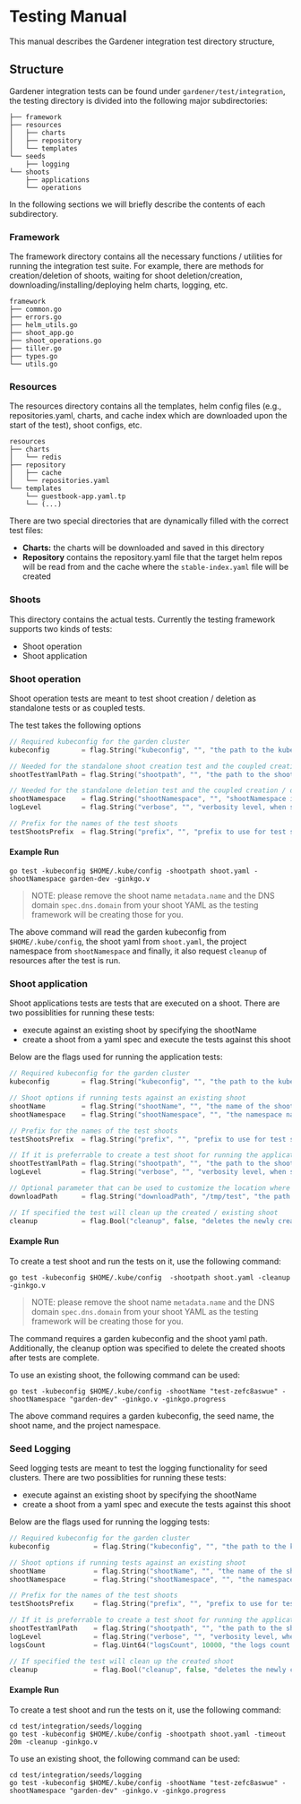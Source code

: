 # Testing Manual

This manual describes the Gardener integration test directory structure,

## Structure

Gardener integration tests can be found under `gardener/test/integration`, the testing directory
is divided into the following major subdirectories:

```console
├── framework
├── resources
│   ├── charts
│   ├── repository
│   └── templates
└── seeds
    ├── logging
└── shoots
    ├── applications
    └── operations
```

In the following sections we will briefly describe the contents of each subdirectory.

### Framework

The framework directory contains all the necessary functions / utilities for running the integration test suite. For example, there are methods for creation/deletion of shoots, waiting for shoot deletion/creation, downloading/installing/deploying helm charts, logging, etc.

```console
framework
├── common.go
├── errors.go
├── helm_utils.go
├── shoot_app.go
├── shoot_operations.go
├── tiller.go
├── types.go
└── utils.go
```

### Resources

The resources directory contains all the templates, helm config files (e.g., repositories.yaml, charts, and cache index which are downloaded upon the start of the test), shoot configs, etc.

```console
resources
├── charts
│   └── redis
├── repository
│   ├── cache
│   └── repositories.yaml
└── templates
    └── guestbook-app.yaml.tp
    └── (...)
```

There are two special directories that are dynamically filled with the correct test files:

- **Charts:** the charts will be downloaded and saved in this directory
- **Repository** contains the repository.yaml file that the target helm repos will be read from and the cache where the `stable-index.yaml` file will be created

### Shoots

This directory contains the actual tests. Currently the testing framework supports two kinds of tests:

- Shoot operation
- Shoot application

### Shoot operation

Shoot operation tests are meant to test shoot creation / deletion as standalone tests or as coupled tests.

The test takes the following options

```go
// Required kubeconfig for the garden cluster
kubeconfig        = flag.String("kubeconfig", "", "the path to the kubeconfig of Garden cluster that will be used for integration tests")

// Needed for the standalone shoot creation test and the coupled creation / deletion test
shootTestYamlPath = flag.String("shootpath", "", "the path to the shoot yaml that will be used for testing")

// Needed for the standalone deletion test and the coupled creation / deletion test
shootNamespace    = flag.String("shootNamespace", "", "shootNamespace is used for creation and deletion of shoots")
logLevel          = flag.String("verbose", "", "verbosity level, when set, logging level will be DEBUG")

// Prefix for the names of the test shoots
testShootsPrefix  = flag.String("prefix", "", "prefix to use for test shoots")
```

#### Example Run

```console
go test -kubeconfig $HOME/.kube/config -shootpath shoot.yaml -shootNamespace garden-dev -ginkgo.v
```

> NOTE: please remove the shoot name `metadata.name` and the DNS domain `spec.dns.domain` from your shoot YAML as the testing framework will be creating those for you.

The above command will read the garden kubeconfig from `$HOME/.kube/config`, the shoot yaml from `shoot.yaml`, the project namespace from `shootNamespace` and finally, it also request `cleanup` of resources after the test is run.

### Shoot application

Shoot applications tests are tests that are executed on a shoot. There are two possiblities for running these tests:

- execute against an existing shoot by specifying the shootName
- create a shoot from a yaml spec and execute the tests against this shoot

Below are the flags used for running the application tests:

```go
// Required kubeconfig for the garden cluster
kubeconfig        = flag.String("kubeconfig", "", "the path to the kubeconfig of Garden cluster that will be used for integration tests")

// Shoot options if running tests against an existing shoot
shootName         = flag.String("shootName", "", "the name of the shoot we want to test")
shootNamespace    = flag.String("shootNamespace", "", "the namespace name that the shoot resides in")

// Prefix for the names of the test shoots
testShootsPrefix  = flag.String("prefix", "", "prefix to use for test shoots")

// If it is preferrable to create a test shoot for running the application test, the shoot yaml path needs to be specified
shootTestYamlPath = flag.String("shootpath", "", "the path to the shoot yaml that will be used for testing")
logLevel          = flag.String("verbose", "", "verbosity level, when set, logging level will be DEBUG")

// Optional parameter that can be used to customize the location where the shoot kubeconfig is downloaded
downloadPath      = flag.String("downloadPath", "/tmp/test", "the path to which you download the kubeconfig")

// If specified the test will clean up the created / existing shoot
cleanup           = flag.Bool("cleanup", false, "deletes the newly created / existing test shoot after the test suite is done")
```

#### Example Run

To create a test shoot and run the tests on it, use the following command:

```console
go test -kubeconfig $HOME/.kube/config  -shootpath shoot.yaml -cleanup -ginkgo.v 
```

> NOTE: please remove the shoot name `metadata.name` and the DNS domain `spec.dns.domain` from your shoot YAML as the testing framework will be creating those for you.

The command requires a garden kubeconfig and the shoot yaml path. Additionally, the cleanup option was specified to delete the created shoots after tests are complete.

To use an existing shoot, the following command can be used:

```console
go test -kubeconfig $HOME/.kube/config -shootName "test-zefc8aswue" -shootNamespace "garden-dev" -ginkgo.v -ginkgo.progress
```

The above command requires a garden kubeconfig, the seed name, the shoot name, and the project namespace.

### Seed Logging

Seed logging tests are meant to test the logging functionality for seed clusters. There are two possiblities for running these tests:

- execute against an existing shoot by specifying the shootName
- create a shoot from a yaml spec and execute the tests against this shoot

Below are the flags used for running the logging tests:

```go
// Required kubeconfig for the garden cluster
kubeconfig           = flag.String("kubeconfig", "", "the path to the kubeconfig of Garden cluster that will be used for integration tests")

// Shoot options if running tests against an existing shoot
shootName            = flag.String("shootName", "", "the name of the shoot we want to test")
shootNamespace       = flag.String("shootNamespace", "", "the namespace name that the shoot resides in")

// Prefix for the names of the test shoots
testShootsPrefix     = flag.String("prefix", "", "prefix to use for test shoots")

// If it is preferrable to create a test shoot for running the application test, the shoot yaml path needs to be specified
shootTestYamlPath    = flag.String("shootpath", "", "the path to the shoot yaml that will be used for testing")
logLevel             = flag.String("verbose", "", "verbosity level, when set, logging level will be DEBUG")
logsCount            = flag.Uint64("logsCount", 10000, "the logs count to be logged by the logger application")

// If specified the test will clean up the created shoot
cleanup              = flag.Bool("cleanup", false, "deletes the newly created test shoot after the test suite is done")
```

#### Example Run

To create a test shoot and run the tests on it, use the following command:

```console
cd test/integration/seeds/logging
go test -kubeconfig $HOME/.kube/config -shootpath shoot.yaml -timeout 20m -cleanup -ginkgo.v 
```

To use an existing shoot, the following command can be used:

```console
cd test/integration/seeds/logging
go test -kubeconfig $HOME/.kube/config -shootName "test-zefc8aswue" -shootNamespace "garden-dev" -ginkgo.v -ginkgo.progress
```
